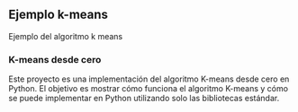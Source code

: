 ## Ejemplo k-means

Ejemplo del algoritmo k means

### K-means desde cero
Este proyecto es una implementación del algoritmo K-means desde cero en Python. El objetivo es mostrar cómo funciona el algoritmo K-means y cómo se puede implementar en Python utilizando solo las bibliotecas estándar.
